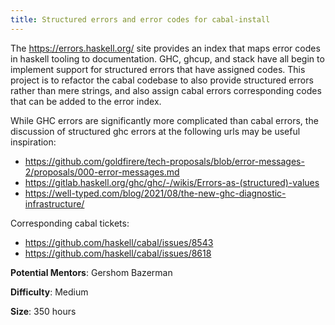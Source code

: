 ```yaml
---
title: Structured errors and error codes for cabal-install
---
```


The https://errors.haskell.org/ site provides an index that maps error codes in haskell tooling to documentation. 
GHC, ghcup, and stack have all begin to implement support for structured errors that have assigned codes. This project is
to refactor the cabal codebase to also provide structured errors rather than mere strings, and also assign cabal errors corresponding
codes that can be added to the error index.

While GHC errors are significantly more complicated than cabal errors, the discussion of structured ghc errors at the following urls may be useful inspiration:

* https://github.com/goldfirere/tech-proposals/blob/error-messages-2/proposals/000-error-messages.md
* https://gitlab.haskell.org/ghc/ghc/-/wikis/Errors-as-(structured)-values
* https://well-typed.com/blog/2021/08/the-new-ghc-diagnostic-infrastructure/

Corresponding cabal tickets:

* https://github.com/haskell/cabal/issues/8543
* https://github.com/haskell/cabal/issues/8618

**Potential Mentors**: Gershom Bazerman

**Difficulty**: Medium

**Size**: 350 hours
